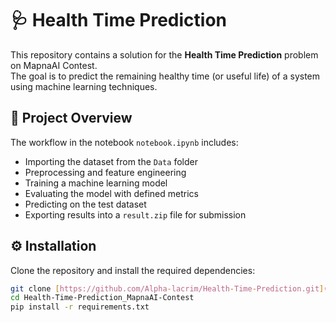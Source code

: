 # 🩺 Health Time Prediction

This repository contains a solution for the **Health Time Prediction** problem on MapnaAI Contest.  
The goal is to predict the remaining healthy time (or useful life) of a system using machine learning techniques.

## 📂 Project Overview
The workflow in the notebook `notebook.ipynb` includes:
- Importing the dataset from the `Data` folder  
- Preprocessing and feature engineering  
- Training a machine learning model  
- Evaluating the model with defined metrics  
- Predicting on the test dataset  
- Exporting results into a `result.zip` file for submission  

## ⚙️ Installation
Clone the repository and install the required dependencies:

```bash
git clone [https://github.com/Alpha-lacrim/Health-Time-Prediction.git](https://github.com/Alpha-lacrim/Health-Time-Prediction_MapnaAI-Contest/)
cd Health-Time-Prediction_MapnaAI-Contest
pip install -r requirements.txt
